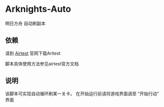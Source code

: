 # Arknights-Auto
明日方舟 自动刷副本

## 依赖
请到 [Airtest](http://airtest.netease.com/) 官网下载Aritest

脚本具体使用方法参见airtest官方文档

## 说明
该脚本可实现自动循环刷某一关卡。
在开始运行前请将游戏界面调至 “开始行动” 界面
